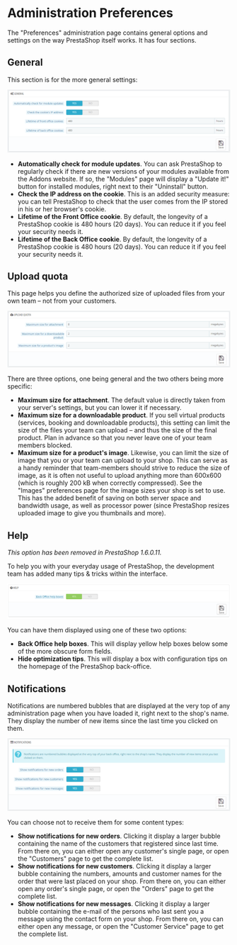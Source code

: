 # Administration Preferences

The "Preferences" administration page contains general options and settings on the way PrestaShop itself works. It has four sections.

## General <a href="#administrationpreferences-general" id="administrationpreferences-general"></a>

This section is for the more general settings:

![](<../../../.gitbook/assets/43089940 (1).png>)

* **Automatically check for module updates**. You can ask PrestaShop to regularly check if there are new versions of your modules available from the Addons website. If so, the "Modules" page will display a "Update it!" button for installed modules, right next to their "Uninstall" button.
* **Check the IP address on the cookie**. This is an added security measure: you can tell PrestaShop to check that the user comes from the IP stored in his or her browser's cookie.
* **Lifetime of the Front Office cookie**. By default, the longevity of a PrestaShop cookie is 480 hours (20 days). You can reduce it if you feel your security needs it.
* **Lifetime of the Back Office cookie**. By default, the longevity of a PrestaShop cookie is 480 hours (20 days). You can reduce it if you feel your security needs it.

## Upload quota <a href="#administrationpreferences-uploadquota" id="administrationpreferences-uploadquota"></a>

This page helps you define the authorized size of uploaded files from your own team – not from your customers.

![](<../../../.gitbook/assets/43089941 (1).png>)

There are three options, one being general and the two others being more specific:

* **Maximum size for attachment**. The default value is directly taken from your server's settings, but you can lower it if necessary.
* **Maximum size for a downloadable product**. If you sell virtual products (services, booking and downloadable products), this setting can limit the size of the files your team can upload – and thus the size of the final product. Plan in advance so that you never leave one of your team members blocked.
* **Maximum size for a product's image**. Likewise, you can limit the size of image that you or your team can upload to your shop. This can serve as a handy reminder that team-members should strive to reduce the size of image, as it is often not useful to upload anything more than 600x600 (which is roughly 200 kB when correctly compressed). See the "Images" preferences page for the image sizes your shop is set to use. This has the added benefit of saving on both server space and bandwidth usage, as well as processor power (since PrestaShop resizes uploaded image to give you thumbnails and more).

## Help <a href="#administrationpreferences-help" id="administrationpreferences-help"></a>

_This option has been removed in PrestaShop 1.6.0.11._

To help you with your everyday usage of PrestaShop, the development team has added many tips & tricks within the interface.

![](<../../../.gitbook/assets/23789907 (1).png>)

You can have them displayed using one of these two options:

* **Back Office help boxes**. This will display yellow help boxes below some of the more obscure form fields.
* **Hide optimization tips**. This will display a box with configuration tips on the homepage of the PrestaShop back-office.

## Notifications <a href="#administrationpreferences-notifications" id="administrationpreferences-notifications"></a>

Notifications are numbered bubbles that are displayed at the very top of any administration page when you have loaded it, right next to the shop's name. They display the number of new items since the last time you clicked on them.

![](<../../../.gitbook/assets/43089943 (1).png>)

You can choose not to receive them for some content types:

* **Show notifications for new orders**. Clicking it display a larger bubble containing the name of the customers that registered since last time. From there on, you can either open any customer's single page, or open the "Customers" page to get the complete list.
* **Show notifications for new customers**. Clicking it display a larger bubble containing the numbers, amounts and customer names for the order that were last placed on your shop. From there on, you can either open any order's single page, or open the "Orders" page to get the complete list.
* **Show notifications for new messages**. Clicking it display a larger bubble containing the e-mail of the persons who last sent you a message using the contact form on your shop. From there on, you can either open any message, or open the "Customer Service" page to get the complete list.
